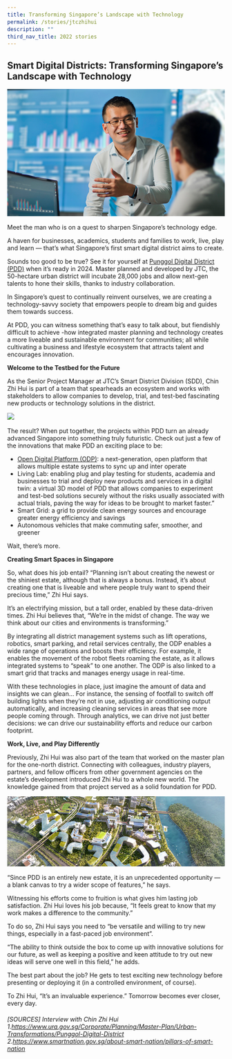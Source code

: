 ```yaml
---
title: Transforming Singapore’s Landscape with Technology
permalink: /stories/jtczhihui
description: ""
third_nav_title: 2022 stories
---
```

## Smart Digital Districts: Transforming Singapore’s Landscape with Technology

![](/images/article-imagejtc-1.png)

Meet the man who is on a quest to sharpen Singapore’s technology edge.

A haven for businesses, academics, students and families to work, live, play and learn — that’s what Singapore’s first smart digital district aims to create.

Sounds too good to be true? See it for yourself at [Punggol Digital District (PDD)](https://estates.jtc.gov.sg/pdd?utm_source=ste_website&utm_medium=digital&utm_campaign=202203_ste_campaign_feature_zh&utm_term=pdd_homepage) when it’s ready in 2024. Master planned and developed by JTC, the 50-hectare urban district will incubate 28,000 jobs and allow next-gen talents to hone their skills, thanks to industry collaboration.

In Singapore’s quest to continually reinvent ourselves, we are creating a technology-savvy society that empowers people to dream big and guides them towards success.

At PDD, you can witness something that’s easy to talk about, but fiendishly difficult to achieve -how integrated master planning and technology creates a more liveable and sustainable environment for communities; all while cultivating a business and lifestyle ecosystem that attracts talent and encourages innovation.

**Welcome to the Testbed for the Future**

As the Senior Project Manager at JTC’s Smart District Division (SDD), Chin Zhi Hui is part of a team that spearheads an ecosystem and works with stakeholders to allow companies to develop, trial, and test-bed fascinating new products or technology solutions in the district.

![](/images/article-imagejtc-2.png)

The result? When put together, the projects within PDD turn an already advanced Singapore into something truly futuristic. Check out just a few of the innovations that make PDD an exciting place to be:
* [Open Digital Platform (ODP)](https://www.jtc.gov.sg/about-jtc/news-and-stories/feature-stories/open-digital-platform-the-digital-backbone-of-pdd?utm_source=ste_website&utm_medium=digital&utm_campaign=202203_ste_campaign_feature_zh&utm_term=odp_story): a next-generation, open platform that allows multiple estate systems to sync up and inter operate
*	Living Lab: enabling plug and play testing for students, academia and businesses to trial and deploy new products and services in a digital twin: a virtual 3D model of PDD that allows companies to experiment and test-bed solutions securely without the risks usually associated with actual trials, paving the way for ideas to be brought to market faster.”
*	Smart Grid: a grid to provide clean energy sources and encourage greater energy efficiency and savings
*	Autonomous vehicles that make commuting safer, smoother, and greener

Wait, there’s more.

**Creating Smart Spaces in Singapore**

So, what does his job entail? “Planning isn’t about creating the newest or the shiniest estate, although that is always a bonus. Instead, it’s about creating one that is liveable and where people truly want to spend their precious time,” Zhi Hui says.

It’s an electrifying mission, but a tall order, enabled by these data-driven times. Zhi Hui believes that, “We’re in the midst of change. The way we think about our cities and environments is transforming.”

By integrating all district management systems such as lift operations, robotics, smart parking, and retail services centrally, the ODP enables a wide range of operations and boosts their efficiency. For example, it enables the movement of the robot fleets roaming the estate, as it allows integrated systems to “speak” to one another. The ODP is also linked to a smart grid that tracks and manages energy usage in real-time.

With these technologies in place, just imagine the amount of data and insights we can glean…
For instance, the sensing of footfall to switch off building lights when they’re not in use, adjusting air conditioning output automatically, and increasing cleaning services in areas that see more people coming through. Through analytics, we can drive not just better decisions: we can drive our sustainability efforts and reduce our carbon footprint.

**Work, Live, and Play Differently**

Previously, Zhi Hui was also part of the team that worked on the master plan for the one-north district. Connecting with colleagues, industry players, partners, and fellow officers from other government agencies on the estate’s development introduced Zhi Hui to a whole new world. The knowledge gained from that project served as a solid foundation for PDD.

![](/images/article-imagejtc-3.png)

“Since PDD is an entirely new estate, it is an unprecedented opportunity — a blank canvas to try a wider scope of features,” he says.

Witnessing his efforts come to fruition is what gives him lasting job satisfaction. Zhi Hui loves his job because, “It feels great to know that my work makes a difference to the community.”

To do so, Zhi Hui says you need to “be versatile and willing to try new things, especially in a fast-paced job environment”.

“The ability to think outside the box to come up with innovative solutions for our future, as well as keeping a positive and keen attitude to try out new ideas will serve one well in this field,” he adds.

The best part about the job? He gets to test exciting new technology before presenting or deploying it (in a controlled environment, of course).

To Zhi Hui, “It’s an invaluable experience.” Tomorrow becomes ever closer, every day.

###### [SOURCES] Interview with Chin Zhi Hui 1.https://www.ura.gov.sg/Corporate/Planning/Master-Plan/Urban-Transformations/Punggol-Digital-District 2.https://www.smartnation.gov.sg/about-smart-nation/pillars-of-smart-nation